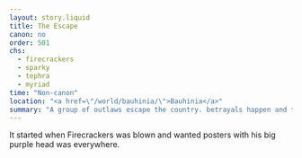 ```yaml
---
layout: story.liquid
title: The Escape
canon: no
order: 501
chs:
  - firecrackers
  - sparky
  - tephra
  - myriad
time: "Non-canon"
location: "<a href=\"/world/bauhinia/\">Bauhinia</a>"
summary: "A group of outlaws escape the country. betrayals happen and they all get caught instead."
---
```


It started when Firecrackers was blown and wanted posters with his big purple head was everywhere.
